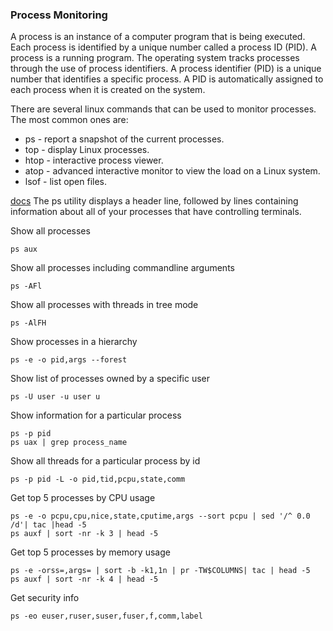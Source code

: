 ### Process Monitoring
A process is an instance of a computer program that is being executed. Each process is identified by a unique number called a process ID (PID). A process is a running program. The operating system tracks processes through the use of process identifiers. A process identifier (PID) is a unique number that identifies a specific process. A PID is automatically assigned to each process when it is created on the system.

There are several linux commands that can be used to monitor processes. The most common ones are:

- ps - report a snapshot of the current processes.
- top - display Linux processes.
- htop - interactive process viewer.
- atop - advanced interactive monitor to view the load on a Linux system.
- lsof - list open files.

[docs](https://man7.org/linux/man-pages/man1/ps.1.html)
The ps utility displays a header line, followed by lines containing information about all of your processes that have controlling terminals.

Show all processes
```
ps aux
```
Show all processes including commandline arguments
```
ps -AFl
```
Show all processes with threads in tree mode
```
ps -AlFH
```
Show processes in a hierarchy
```
ps -e -o pid,args --forest
```
Show list of processes owned by a specific user
```
ps -U user -u user u
```
Show information for a particular process
```
ps -p pid
ps uax | grep process_name
```
Show all threads for a particular process by id
```
ps -p pid -L -o pid,tid,pcpu,state,comm
```
Get top 5 processes by CPU usage
```
ps -e -o pcpu,cpu,nice,state,cputime,args --sort pcpu | sed '/^ 0.0 /d'| tac |head -5
ps auxf | sort -nr -k 3 | head -5
```
Get top 5 processes by memory usage
```
ps -e -orss=,args= | sort -b -k1,1n | pr -TW$COLUMNS| tac | head -5
ps auxf | sort -nr -k 4 | head -5
```
Get security info
```
ps -eo euser,ruser,suser,fuser,f,comm,label
```